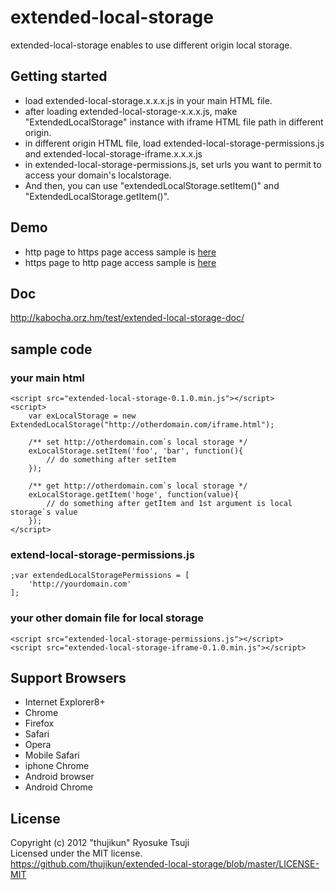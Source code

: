 # extended-local-storage
extended-local-storage enables to use different origin local storage.

## Getting started
* load extended-local-storage.x.x.x.js in your main HTML file.
* after loading extended-local-storage-x.x.x.js, make "ExtendedLocalStorage" instance with iframe HTML file path in different origin.
* in different origin HTML file, load extended-local-storage-permissions.js and extended-local-storage-iframe.x.x.x.js
* in extended-local-storage-permissions.js, set urls you want to permit to access your domain's localstorage.
* And then, you can use "extendedLocalStorage.setItem()" and "ExtendedLocalStorage.getItem()".

## Demo
* http page to https page access sample is [here](http://kabocha.orz.hm/test/extended-local-storage.html)
* https page to http page access sample is [here](https://kabocha.orz.hm/extended-local-storage.html)

## Doc
http://kabocha.orz.hm/test/extended-local-storage-doc/

## sample code

### your main html
```script
<script src="extended-local-storage-0.1.0.min.js"></script>
<script>
    var exLocalStorage = new ExtendedLocalStorage("http://otherdomain.com/iframe.html");

    /** set http://otherdomain.com`s local storage */
    exLocalStorage.setItem('foo', 'bar', function(){
        // do something after setItem
    });

    /** get http://otherdomain.com`s local storage */
    exLocalStorage.getItem('hoge', function(value){
        // do something after getItem and 1st argument is local storage`s value
    });
</script>
```
### extend-local-storage-permissions.js
```script
;var extendedLocalStoragePermissions = [
    'http://yourdomain.com'
];
```
### your other domain file for local storage
```script
<script src="extended-local-storage-permissions.js"></script>
<script src="extended-local-storage-iframe-0.1.0.min.js"></script>
```

## Support Browsers
* Internet Explorer8+
* Chrome
* Firefox
* Safari
* Opera
* Mobile Safari
* iphone Chrome
* Android browser
* Android Chrome

## License
Copyright (c) 2012 "thujikun" Ryosuke Tsuji  
Licensed under the MIT license.  
<https://github.com/thujikun/extended-local-storage/blob/master/LICENSE-MIT>
